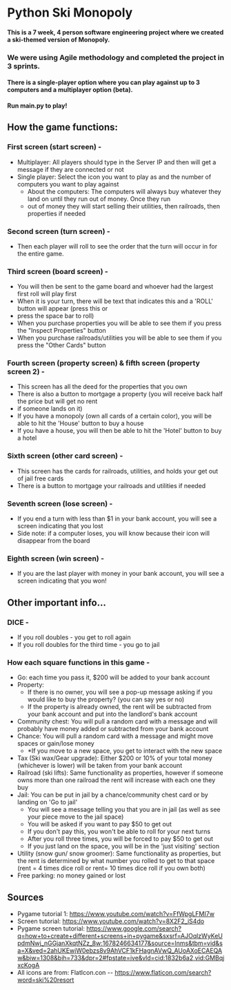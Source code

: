 # Python Ski Monopoly
#### This is a 7 week, 4 person software engineering project where we created a ski-themed version of Monopoly.
### We were using Agile methodology and completed the project in 3 sprints.

#### There is a single-player option where you can play against up to 3 computers and a multiplayer option (beta).
#### Run main.py to play!

## How the game functions:

### First screen (start screen) - 
- Multiplayer: All players should type in the Server IP and then will get a message if they are connected or not
- Single player: Select the icon you want to play as and the number of computers you want to play against
  - About the computers: The computers will always buy whatever they land on until they run out of money. Once they run
  - out of money they will start selling their utilities, then railroads, then properties if needed

### Second screen (turn screen) - 
- Then each player will roll to see the order that the turn will occur in for the entire game.

### Third screen (board screen) - 
- You will then be sent to the game board and whoever had the largest first roll will play first
- When it is your turn, there will be text that indicates this and a 'ROLL' button will appear (press this or
- press the space bar to roll)
- When you purchase properties you will be able to see them if you press the "Inspect Properties" button
- When you purchase railroads/utilities you will be able to see them if you press the "Other Cards" button

### Fourth screen (property screen) & fifth screen (property screen 2) -
- This screen has all the deed for the properties that you own
- There is also a button to mortgage a property (you will receive back half the price but will get no rent 
- if someone lands on it)
- If you have a monopoly (own all cards of a certain color), you will be able to hit the 'House' button to buy a house
- If you have a house, you will then be able to hit the 'Hotel' button to buy a hotel

### Sixth screen (other card screen) - 
- This screen has the cards for railroads, utilities, and holds your get out of jail free cards
- There is a button to mortgage your railroads and utilities if needed

### Seventh screen (lose screen) - 
- If you end a turn with less than $1 in your bank account, you will see a screen indicating that you lost
- Side note: if a computer loses, you will know because their icon will disappear from the board

### Eighth screen (win screen) - 
- If you are the last player with money in your bank account, you will see a screen indicating that you won!

## Other important info...
### DICE -
- If you roll doubles - you get to roll again
- If you roll doubles for the third time - you go to jail

### How each square functions in this game -
- Go: each time you pass it, $200 will be added to your bank account
- Property:
    - If there is no owner, you will see a pop-up message asking if you would like to buy the property? (you can say yes or no)
    - If the property is already owned, the rent will be subtracted from your bank account and put into the landlord's 
bank account
- Community chest: You will pull a random card with a message and will probably have money added or subtracted from 
your bank account
- Chance: You will pull a random card with a message and might move spaces or gain/lose money
  - *If you move to a new space, you get to interact with the new space
- Tax (Ski wax/Gear upgrade): Either $200 or 10% of your total money (whichever is lower) will be taken from 
your bank account
- Railroad (ski lifts): Same functionality as properties, however if someone owns more than one railroad the rent 
will increase with each one they buy
- Jail: You can be put in jail by a chance/community chest card or by landing on 'Go to jail'
  -  You will see a message telling you that you are in jail (as well as see your piece move to the jail space)
  - You will be asked if you want to pay $50 to get out
  - If you don't pay this, you won't be able to roll for your next turns
  - After you roll three times, you will be forced to pay $50 to get out
  - If you just land on the space, you will be in the 'just visiting' section
- Utility (snow gun/ snow groomer): Same functionality as properties, but the rent is determined by what number you 
rolled to get to that space (rent = 4 times dice roll or rent= 10 times dice roll if you own both)
- Free parking: no money gained or lost


## Sources
- Pygame tutorial 1: https://www.youtube.com/watch?v=FfWpgLFMI7w 
- Screen tutorial: https://www.youtube.com/watch?v=8X2F2_iS4do
- Pygame screen tutorial: https://www.google.com/search?q=how+to+create+different+screens+in+pygame&sxsrf=AJOqlzWyKeUpdmNwj_nGGjanXkqtNZz_8w:1678246634177&source=lnms&tbm=vid&sa=X&ved=2ahUKEwjW0ebzs8v9AhVCF1kFHagnAVwQ_AUoAXoECAEQAw&biw=1308&bih=733&dpr=2#fpstate=ive&vld=cid:1832b6a2,vid:GMBqjxcKogA
- All icons are from: FlatIcon.con -- https://www.flaticon.com/search?word=ski%20resort
